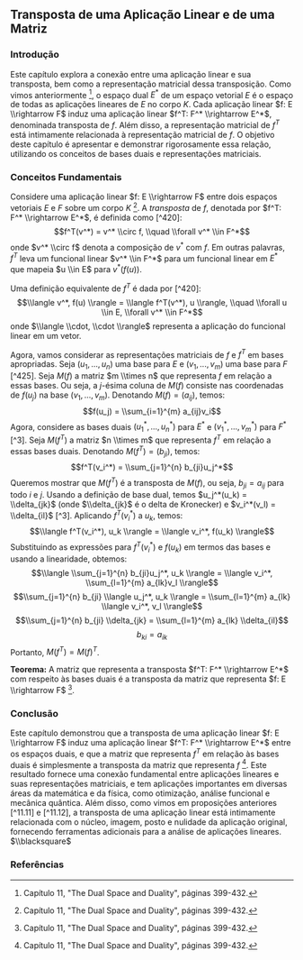 ## Transposta de uma Aplicação Linear e de uma Matriz

### Introdução
Este capítulo explora a conexão entre uma aplicação linear e sua transposta, bem como a representação matricial dessa transposição. Como vimos anteriormente [^1], o espaço dual $E^*$ de um espaço vetorial $E$ é o espaço de todas as aplicações lineares de $E$ no corpo $K$. Cada aplicação linear $f: E \\rightarrow F$ induz uma aplicação linear $f^T: F^* \\rightarrow E^*$, denominada transposta de $f$. Além disso, a representação matricial de $f^T$ está intimamente relacionada à representação matricial de $f$. O objetivo deste capítulo é apresentar e demonstrar rigorosamente essa relação, utilizando os conceitos de bases duais e representações matriciais.

### Conceitos Fundamentais
Considere uma aplicação linear $f: E \\rightarrow F$ entre dois espaços vetoriais $E$ e $F$ sobre um corpo $K$ [^1]. A *transposta* de $f$, denotada por $f^T: F^* \\rightarrow E^*$, é definida como [^420]:
$$f^T(v^*) = v^* \\circ f, \\quad \\forall v^* \\in F^*$$
onde $v^* \\circ f$ denota a composição de $v^*$ com $f$. Em outras palavras, $f^T$ leva um funcional linear $v^* \\in F^*$ para um funcional linear em $E^*$ que mapeia $u \\in E$ para $v^*(f(u))$.

Uma definição equivalente de $f^T$ é dada por [^420]:
$$\\langle v^*, f(u) \\rangle = \\langle f^T(v^*), u \\rangle, \\quad \\forall u \\in E, \\forall v^* \\in F^*$$
onde $\\langle \\cdot, \\cdot \\rangle$ representa a aplicação do funcional linear em um vetor.

Agora, vamos considerar as representações matriciais de $f$ e $f^T$ em bases apropriadas. Seja $(u_1, ..., u_n)$ uma base para $E$ e $(v_1, ..., v_m)$ uma base para $F$ [^425]. Seja $M(f)$ a matriz $m \\times n$ que representa $f$ em relação a essas bases. Ou seja, a $j$-ésima coluna de $M(f)$ consiste nas coordenadas de $f(u_j)$ na base $(v_1, ..., v_m)$. Denotando $M(f) = (a_{ij})$, temos:
$$f(u_j) = \\sum_{i=1}^{m} a_{ij}v_i$$
Agora, considere as bases duais $(u_1^*, ..., u_n^*)$ para $E^*$ e $(v_1^*, ..., v_m^*)$ para $F^*$ [^3]. Seja $M(f^T)$ a matriz $n \\times m$ que representa $f^T$ em relação a essas bases duais. Denotando $M(f^T) = (b_{ji})$, temos:
$$f^T(v_i^*) = \\sum_{j=1}^{n} b_{ji}u_j^*$$
Queremos mostrar que $M(f^T)$ é a transposta de $M(f)$, ou seja, $b_{ji} = a_{ij}$ para todo $i$ e $j$. Usando a definição de base dual, temos $u_j^*(u_k) = \\delta_{jk}$ (onde $\\delta_{jk}$ é o delta de Kronecker) e $v_i^*(v_l) = \\delta_{il}$ [^3]. Aplicando $f^T(v_i^*)$ a $u_k$, temos:
$$\\langle f^T(v_i^*), u_k \\rangle = \\langle v_i^*, f(u_k) \\rangle$$
Substituindo as expressões para $f^T(v_i^*)$ e $f(u_k)$ em termos das bases e usando a linearidade, obtemos:
$$\\langle \\sum_{j=1}^{n} b_{ji}u_j^*, u_k \\rangle = \\langle v_i^*, \\sum_{l=1}^{m} a_{lk}v_l \\rangle$$
$$\\sum_{j=1}^{n} b_{ji} \\langle u_j^*, u_k \\rangle = \\sum_{l=1}^{m} a_{lk} \\langle v_i^*, v_l \\rangle$$
$$\\sum_{j=1}^{n} b_{ji} \\delta_{jk} = \\sum_{l=1}^{m} a_{lk} \\delta_{il}$$
$$b_{ki} = a_{ik}$$
Portanto, $M(f^T) = M(f)^T$.

**Teorema:** A matriz que representa a transposta $f^T: F^* \\rightarrow E^*$ com respeito às bases duais é a transposta da matriz que representa $f: E \\rightarrow F$ [^1].

### Conclusão
Este capítulo demonstrou que a transposta de uma aplicação linear $f: E \\rightarrow F$ induz uma aplicação linear $f^T: F^* \\rightarrow E^*$ entre os espaços duais, e que a matriz que representa $f^T$ em relação às bases duais é simplesmente a transposta da matriz que representa $f$ [^1]. Este resultado fornece uma conexão fundamental entre aplicações lineares e suas representações matriciais, e tem aplicações importantes em diversas áreas da matemática e da física, como otimização, análise funcional e mecânica quântica. Além disso, como vimos em proposições anteriores [^11.11] e [^11.12], a transposta de uma aplicação linear está intimamente relacionada com o núcleo, imagem, posto e nulidade da aplicação original, fornecendo ferramentas adicionais para a análise de aplicações lineares. $\\blacksquare$

### Referências
[^1]: Capítulo 11, "The Dual Space and Duality", páginas 399-432.
<!-- END -->